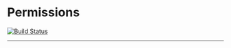 # Permissions

[![Build Status](https://travis-ci.org/edvinaskrucas/permissions.png?branch=master)](https://travis-ci.org/edvinaskrucas/permissions)

---